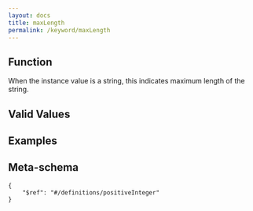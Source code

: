 ```yaml
---
layout: docs
title: maxLength
permalink: /keyword/maxLength
---
```


## Function

When the instance value is a string, this indicates maximum length of the string.


## Valid Values


## Examples


## Meta-schema

	{
		"$ref": "#/definitions/positiveInteger"
	}

